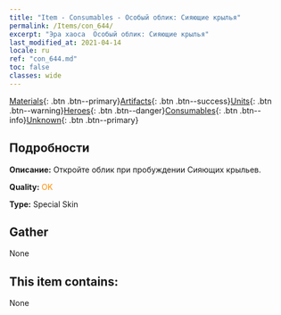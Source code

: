 ```yaml
---
title: "Item - Consumables - Особый облик: Сияющие крылья"
permalink: /Items/con_644/
excerpt: "Эра хаоса  Особый облик: Сияющие крылья"
last_modified_at: 2021-04-14
locale: ru
ref: "con_644.md"
toc: false
classes: wide
---
```

 [Materials](/ru/Items/){: .btn .btn--primary}[Artifacts](/ru/Items/Artifacts/){: .btn .btn--success}[Units](/ru/Items/Units/){: .btn .btn--warning}[Heroes](/ru/Items/Heroes/){: .btn .btn--danger}[Consumables](/ru/Items/Consumables/){: .btn .btn--info}[Unknown](/ru/Items/Unknown/){: .btn .btn--primary}

## Подробности
 **Описание:** Откройте облик при пробуждении Сияющих крыльев.

 **Quality:** <span style="color: #FF8C00">OK</span>

 **Type:** Special Skin

## Gather

  None

## This item contains:

  None

